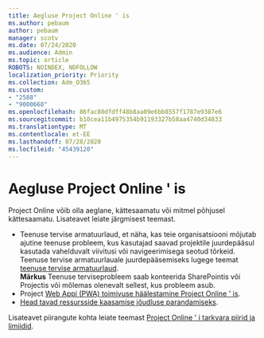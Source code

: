 ```yaml
---
title: Aegluse Project Online ' is
ms.author: pebaum
author: pebaum
manager: scotv
ms.date: 07/24/2020
ms.audience: Admin
ms.topic: article
ROBOTS: NOINDEX, NOFOLLOW
localization_priority: Priority
ms.collection: Adm_O365
ms.custom:
- "2588"
- "9000668"
ms.openlocfilehash: 86fac80dfdff48b8aa09e6bb8557f1787e9387e6
ms.sourcegitcommit: b10cea11b4975354b91193327b58aa4740d34833
ms.translationtype: MT
ms.contentlocale: et-EE
ms.lasthandoff: 07/28/2020
ms.locfileid: "45439120"
---
```

# <a name="slow-performance-with-project-online"></a>Aegluse Project Online ' is

Project Online võib olla aeglane, kättesaamatu või mitmel põhjusel kättesaamatu. Lisateavet leiate järgmisest teemast.

- Teenuse tervise armatuurlaud, et näha, kas teie organisatsiooni mõjutab ajutine teenuse probleem, kus kasutajad saavad projektile juurdepääsul kasutada vahelduvalt viivitusi või navigeerimisega seotud tõrkeid. Teenuse tervise armatuurlauale juurdepääsemiseks lugege teemat [teenuse tervise armatuurlaud](https://admin.microsoft.com/AdminPortal/Home#/servicehealth).</br>
    **Märkus**  Teenuse terviseprobleem saab konteerida SharePointis või Projectis või mõlemas olenevalt sellest, kus probleem asub.
- Project [Web Appi (PWA) toimivuse häälestamine Project Online ' is](https://docs.microsoft.com/projectonline/tune-project-online-performance).
- [Head tavad ressursside kaasamise jõudluse parandamiseks](https://docs.microsoft.com/projectonline/best-practices-to-improve-resource-engagements-performance).

Lisateavet piirangute kohta leiate teemast [Project Online ' i tarkvara piirid ja limiidid](https://docs.microsoft.com/projectonline/project-online-software-boundaries-and-limits).